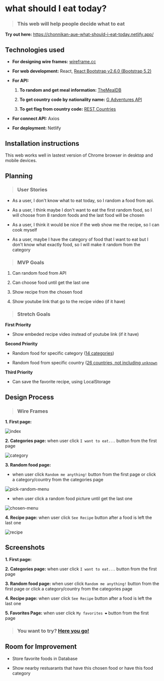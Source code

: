 # what should I eat today?

> ### This web will help people decide what to eat

**Try out here:** https://chonnikan-aue-what-should-i-eat-today.netlify.app/

## Technologies used

- **For designing wire frames:** [wireframe.cc](https://wireframe.cc/)

- **For web development:** React, [React Bootstrap v2.6.0 (Bootstrap 5.2)](https://react-bootstrap.github.io/getting-started/introduction)

- **For API:**

  1. **To random and get meal information:** [TheMealDB](https://www.themealdb.com/api.php)

  2. **To get country code by nationality name:** [G Adventures API](https://developers.gadventures.com/docs/searching.html#searching)

  3. **To get flag from country code:** [REST Countries](https://restcountries.com/#api-endpoints-v3-code)

- **For connect API:** Axios

- **For deployment:** Netlify

## Installation instructions

This web works well in lastest version of Chrome browser in desktop and mobile devices.

## Planning

> ### User Stories

- As a user, I don't know what to eat today, so I random a food from api.

- As a user, I think maybe I don't want to eat the first random food, so I will choose from 8 random foods and the last food will be chosen

- As a user, I think it would be nice if the web show me the recipe, so I can cook myself

- As a user, maybe I have the category of food that I want to eat but I don't know what exactly food, so I will make it random from the category

> ### MVP Goals

1. Can random food from API

2. Can choose food until get the last one

3. Show recipe from the chosen food

4. Show youtube link that go to the recipe video (if it have)

> ### Stretch Goals

**First Priority**

- Show embeded recipe video instead of youtube link (if it have)

**Second Priority**

- Random food for specific category ([14 categories](https://www.themealdb.com/api/json/v1/1/categories.php))

- Random food from specific country ([26 countries, not including `unknown`](https://www.themealdb.com/api/json/v1/1/list.php?a=list)

**Third Priority**

- Can save the favorite recipe, using LocalStorage

## Design Process

> ### Wire Frames

**1. First page:**

![index](https://user-images.githubusercontent.com/116629287/205813200-23467cd9-2934-4253-92f3-4d28d8cd10c6.JPG)

**2. Categories page:** when user click `I want to eat...` button from the first page

![category](https://user-images.githubusercontent.com/116629287/205813295-4e181f78-c71c-49e4-974b-752171f0849f.JPG)

**3. Random food page:** 

- when user click `Random me anything!` button from the first page or click a category/country from the categories page

![pick-random-menu](https://user-images.githubusercontent.com/116629287/205813471-2400b4a1-c0a9-4f4a-9bf8-e09efc960043.JPG)

- when user click a random food picture until get the last one

![chosen-menu](https://user-images.githubusercontent.com/116629287/205814045-d9912762-c925-495d-bcc1-d6e57f85b715.JPG)

**4. Recipe page:** when user click `See Recipe` button after a food is left the last one

![recipe](https://user-images.githubusercontent.com/116629287/205814165-bbef29ea-203a-4f7a-842c-8fea00005304.JPG)

## Screenshots

**1. First page:**

**2. Categories page:** when user click `I want to eat...` button from the first page

**3. Random food page:** when user click `Random me anything!` button from the first page or click a category/country from the categories page

**4. Recipe page:** when user click `See Recipe` button after a food is left the last one

**5. Favorites Page:** when user click `My favorites ❤` button from the first page

> ### You want to try? [Here you go!](https://chonnikan-aue-what-should-i-eat-today.netlify.app/)

## Room for Improvement

- Store favorite foods in Database

- Show nearby restuarants that have this chosen food or have this food category
